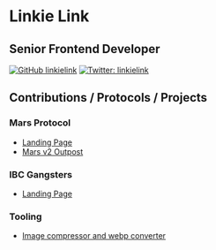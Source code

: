 # Linkie Link
## Senior Frontend Developer

[![GitHub linkielink](https://img.shields.io/github/followers/linkielink?label=follow&style=for-the-badge&logo=github)](https://github.com/linkielink)
[![Twitter: linkielink](https://img.shields.io/twitter/follow/linkielink?style=for-the-badge&logo=twitter)](https://twitter.com/linkielink)

## Contributions / Protocols / Projects
### Mars Protocol
  - [Landing Page](https://marsprotocol.io)
  - [Mars v2 Outpost](https://app.marsprotocol.io)

### IBC Gangsters
  - [Landing Page](https://ibcgangsters.io)

### Tooling
  - [Image compressor and webp converter](https://github.com/linkielink/images-compressor)
